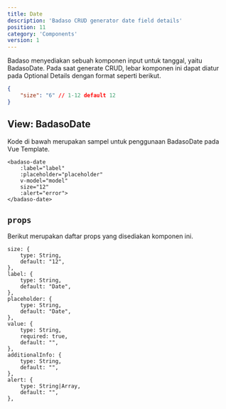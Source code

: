 ```yaml
---
title: Date
description: 'Badaso CRUD generator date field details'
position: 11
category: 'Components'
version: 1
---
```


Badaso menyediakan sebuah komponen input untuk tanggal, yaitu BadasoDate. Pada saat generate CRUD, lebar komponen ini dapat diatur pada Optional Details dengan format seperti berikut.

```JSON
{
    "size": "6" // 1-12 default 12
}
```

## View: BadasoDate

Kode di bawah merupakan sampel untuk penggunaan BadasoDate pada Vue Template.

```vue
<badaso-date
    :label="label"
    :placeholder="placeholder"
    v-model="model"
    size="12"
    :alert="error">
</badaso-date>
```

## `props`

Berikut merupakan daftar props yang disediakan komponen ini.

```
size: {
    type: String,
    default: "12",
},
label: {
    type: String,
    default: "Date",
},
placeholder: {
    type: String,
    default: "Date",
},
value: {
    type: String,
    required: true,
    default: "",
},
additionalInfo: {
    type: String,
    default: "",
},
alert: {
    type: String|Array,
    default: "",
},
```
